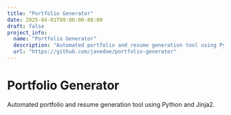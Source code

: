 ```yaml
---
title: "Portfolio Generator"
date: 2025-04-01T09:00:00-08:00
draft: false
project_info:
  name: "Portfolio Generator"
  description: "Automated portfolio and resume generation tool using Python and Jinja2"
  url: "https://github.com/janedoe/portfolio-generator"
---
```


# Portfolio Generator

Automated portfolio and resume generation tool using Python and Jinja2.
